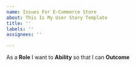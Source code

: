 ```yaml
---
name: Issues For E-Commerce Store
about: This Is My User Story Template
title: ''
labels: ''
assignees: ''

---
```


As a **Role** I want to **Ability** so that I can **Outcome**
